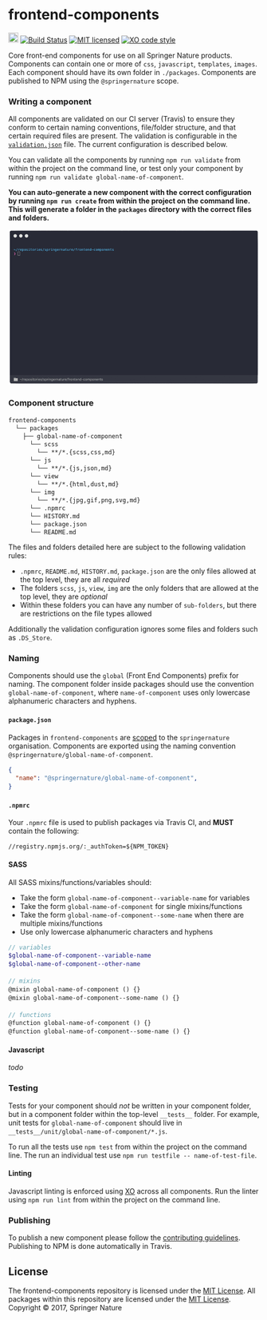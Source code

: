 # frontend-components

<img src="https://cdn.travis-ci.org/images/favicon-c566132d45ab1a9bcae64d8d90e4378a.svg" width=20 height=20/> [![Build Status](https://travis-ci.com/springernature/frontend-components.svg?token=zyctw5kYdmyz8scswTTY&branch=master)](https://travis-ci.com/springernature/frontend-components)
[![MIT licensed](https://img.shields.io/badge/license-MIT-blue.svg)][info-license]
[![XO code style](https://img.shields.io/badge/code_style-XO-5ed9c7.svg)](https://github.com/sindresorhus/xo)

Core front-end components for use on all Springer Nature products. Components can contain one or more of `css`, `javascript`, `templates`, `images`. Each component should have its own folder in `./packages`. Components are published to NPM using the `@springernature` scope.

### Writing a component

All components are validated on our CI server (Travis) to ensure they conform to certain naming conventions, file/folder structure, and that certain required files are present. The validation is configurable in the [`validation.json`](validation.json) file. The current configuration is described below.

You can validate all the components by running `npm run validate` from within the project on the command line, or test only your component by running `npm run validate global-name-of-component`.

**You can auto-generate a new component with the correct configuration by running `npm run create` from within the project on the command line. This will generate a folder in the `packages` directory with the correct files and folders.**

![auto-generate video](auto-generate.gif "Video of the auto-generate script")

### Component structure

```
frontend-components
  └── packages
    ├── global-name-of-component
      └── scss
        └── **/*.{scss,css,md}
      └── js
        └── **/*.{js,json,md}
      └── view
        └── **/*.{html,dust,md}
      └── img
        └── **/*.{jpg,gif,png,svg,md}
      └── .npmrc
      └── HISTORY.md
      └── package.json
      └── README.md
```

The files and folders detailed here are subject to the following validation rules:

- `.npmrc`, `README.md`, `HISTORY.md`, `package.json` are the only files allowed at the top level, they are all _required_
- The folders `scss`, `js`, `view`, `img` are the only folders that are allowed at the top level, they are _optional_
- Within these folders you can have any number of `sub-folders`, but there are restrictions on the file types allowed

Additionally the validation configuration ignores some files and folders such as `.DS_Store`.

### Naming

Components should use the `global` (Front End Components) prefix for naming. The component folder inside packages should use the convention `global-name-of-component`, where `name-of-component` uses only lowercase alphanumeric characters and hyphens.

#### `package.json`

Packages in `frontend-components` are [scoped](https://docs.npmjs.com/misc/scope) to the `springernature` organisation. Components are exported using the naming convention `@springernature/global-name-of-component`.

```json
{
  "name": "@springernature/global-name-of-component",
}
```

#### `.npmrc`

Your `.npmrc` file is used to publish packages via Travis CI, and **MUST** contain the following:

```
//registry.npmjs.org/:_authToken=${NPM_TOKEN}
```

#### SASS

All SASS mixins/functions/variables should:

- Take the form `global-name-of-component--variable-name` for variables
- Take the form `global-name-of-component` for single mixins/functions
- Take the form `global-name-of-component--some-name` when there are multiple mixins/functions
- Use only lowercase alphanumeric characters and hyphens

```scss
// variables
$global-name-of-component--variable-name
$global-name-of-component--other-name

// mixins
@mixin global-name-of-component () {}
@mixin global-name-of-component--some-name () {}

// functions
@function global-name-of-component () {}
@function global-name-of-component--some-name () {}
```

#### Javascript

_todo_

### Testing

Tests for your component should _not_ be written in your component folder, but in a component folder within the top-level `__tests__` folder. For example, unit tests for `global-name-of-component` should live in `__tests__/unit/global-name-of-component/*.js`.

To run all the tests use `npm test` from within the project on the command line. The run an individual test use `npm run testfile -- name-of-test-file`.

#### Linting

Javascript linting is enforced using [XO](https://github.com/sindresorhus/xo) across all components. Run the linter using `npm run lint` from within the project on the command line.

### Publishing

To publish a new component please follow the [contributing guidelines](CONTRIBUTING.md). Publishing to NPM is done automatically in Travis.

License
-------

The frontend-components repository is licensed under the [MIT License][info-license].
All packages within this repository are licensed under the [MIT License][info-license].
Copyright &copy; 2017, Springer Nature

[info-license]: LICENCE
